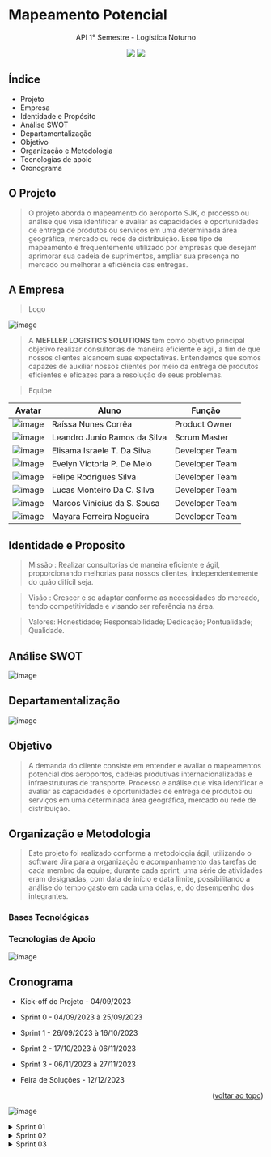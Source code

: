# Mapeamento Potencial
<p align="center"> 
API 1° Semestre - Logística Noturno
</p> 
  
<p align="center">   
 <img src="https://img.shields.io/badge/Status%3A-DONE-green"/>
 <a href="http://fatecsjc-prd.azurewebsites.net/"><img src="https://img.shields.io/badge/Instituição%3A-FATEC-red"/></a>
</p>

## **Índice**

* Projeto
* Empresa
* Identidade e Propósito
* Análise SWOT
* Departamentalização
* Objetivo
* Organização e Metodologia
* Tecnologias de apoio
* Cronograma
 

## **O Projeto**
> O projeto aborda o mapeamento do aeroporto SJK, o processo ou análise que visa identificar e avaliar as capacidades e oportunidades de entrega de produtos ou serviços em uma determinada área geográfica, mercado ou rede de distribuição. Esse tipo de mapeamento é frequentemente utilizado por empresas que desejam aprimorar sua cadeia de suprimentos, ampliar sua presença no mercado ou melhorar a eficiência das entregas.

## **A Empresa**
> Logo

![image](https://github.com/Mefller/mapeamento-potencial/assets/144354286/4652349e-7ba4-4664-981d-8080e7d7f232)



> A **MEFLLER LOGISTICS SOLUTIONS** tem como objetivo principal objetivo realizar consultorias de maneira eficiente e ágil, a fim de que nossos clientes alcancem suas expectativas. Entendemos que somos capazes de auxiliar nossos clientes por meio da entrega de produtos eficientes e eficazes para a resolução de seus problemas.

 > Equipe 

| Avatar | Aluno | Função | 
| ------ | ----- | -------| 
|![image](https://github.com/Mefller/mapeamento-potencial/assets/144354286/ecb7c381-31f4-491a-a0d5-e8e46d61f099)| Raíssa Nunes Corrêa | Product Owner | 
|![image](https://github.com/Mefller/mapeamento-potencial/assets/144354286/62a5893a-f533-400d-aa4a-d7bf709ab96e)|Leandro Junio Ramos da Silva | Scrum Master | 
|![image](https://github.com/Mefller/mapeamento-potencial/assets/144354286/7132aa83-a0f0-4797-99da-855ff78b0efa)| Elisama Israele T. Da Silva | Developer Team | 
|![image](https://github.com/Mefller/mapeamento-potencial/assets/144354286/1c80bf75-b41c-48f6-8bbc-43ea71a0b639)| Evelyn Victoria P. De Melo  | Developer Team |
|![image](https://github.com/Mefller/mapeamento-potencial/assets/144354286/0db67253-7855-4d97-9e5b-927bf5ecf4e3)| Felipe Rodrigues Silva | Developer Team | 
|![image](https://github.com/Mefller/mapeamento-potencial/assets/144354286/d14ad057-9c30-4cc5-92c4-213acbcd16c7)| Lucas Monteiro Da C. Silva | Developer Team |
|![image](https://github.com/Mefller/mapeamento-potencial/assets/144354286/c3139c90-7f79-4627-b34f-a4d68d486a4b)| Marcos Vinícius da S. Sousa | Developer Team | 
|![image](https://github.com/Mefller/mapeamento-potencial/assets/144354286/149ea356-9f1e-4191-99b8-24f102d8f315)| Mayara Ferreira Nogueira | Developer Team |

                                                                                                                                                                                                                                                                                      
## Identidade e Proposito

> Missão : Realizar consultorias de maneira eficiente e ágil, proporcionando melhorias para nossos clientes, independentemente do quão difícil seja.

> Visão : Crescer e se adaptar conforme as necessidades do mercado, tendo competitividade e visando ser referência na área.

> Valores: Honestidade; Responsabilidade; Dedicação; Pontualidade; Qualidade.


## Análise SWOT

![image](https://github.com/Mefller/mapeamento-potencial/assets/144354286/2ceecc8f-d2b5-4cd4-9baf-82d3bb41e848)

## Departamentalização 

![image](https://github.com/Mefller/mapeamento-potencial/assets/144354286/701894c0-5529-41b1-919d-2cf4966ccc7c)



## Objetivo 
> A demanda do cliente consiste em entender e avaliar o mapeamentos potencial dos aeroportos, cadeias produtivas internacionalizadas e infraestruturas de transporte. Processo e análise que visa identificar e avaliar as capacidades e oportunidades de entrega de produtos ou serviços em uma determinada área geográfica, mercado ou rede de distribuição.

## Organização e Metodologia
> Este projeto foi realizado conforme a metodologia ágil, utilizando o software Jira para a organização e acompanhamento das tarefas de cada membro da equipe; durante cada sprint, uma série de atividades eram designadas, com data de início e data limite, possibilitando a análise do tempo gasto em cada uma delas, e, do desempenho dos integrantes.

### Bases Tecnológicas
### Tecnologias de Apoio

![image](https://github.com/Mefller/mapeamento-potencial/assets/144354286/f4610d8b-9f98-4922-8cfb-12e2ff925d58)




## Cronograma

* Kick-off do Projeto - 04/09/2023

* Sprint 0 - 04/09/2023 à 25/09/2023

* Sprint 1 - 26/09/2023 à 16/10/2023 

* Sprint 2 - 17/10/2023 à 06/11/2023

* Sprint 3 - 06/11/2023 à 27/11/2023 

* Feira de Soluções - 12/12/2023
                                                                                                                                                                                     <p align="right">(<a href="#top">voltar ao topo</a>)

![image](https://github.com/Mefller/mapeamento-potencial/assets/144354286/b55aef70-1339-4fa8-9957-9a895deb894d)


<details>
<summary>Sprint 01</summary>

 _Concluido_

>Backlog
<div id="top"></div>
<p align="center">
  
![image](https://github.com/Mefller/mapeamento-potencial/assets/144354286/b36a8176-b5c5-447f-b622-29d2c481aa0a)



>Burndown Chart

_Por Tempo_
<div id="top"></div>
<p align="center">

![image](https://github.com/Mefller/mapeamento-potencial/assets/144354286/18331696-7e39-475d-98de-01c0d5949e2e)


_Por Itens_

<p align="center">
      

![image](https://github.com/Mefller/mapeamento-potencial/assets/144354286/238e09ce-1bc1-4dc0-8ced-44a86ac386f1)

_Potótipo de Dashboard_

>Importação


![image](https://github.com/Mefller/mapeamento-potencial/assets/144354286/db2bd244-7024-48eb-8354-b39ed5821ca7)

>Exportação


![image](https://github.com/Mefller/mapeamento-potencial/assets/144354286/885a75f3-a186-4622-95d7-adb8ab6487c1)




     
</details>
  
<details>
<summary>Sprint 02</summary>

_Em Desenvolvimento_

>Backlog
<div id="top"></div>
<p align="center">

![image](https://github.com/Mefller/mapeamento-potencial/assets/144354286/2bcdb00f-47ff-4e61-9bd2-3b99bf4ce8a1)

      
>Burndown Chart
  
_Por Tempo_
<div id="top"></div>
<p align="center">

![image](https://github.com/Mefller/mapeamento-potencial/assets/144354286/6c7e3021-5eb7-4a67-870a-7e0df41b79df)

  
_Por Itens_
<div id="top"></div>
<p align="center">

![image](https://github.com/Mefller/mapeamento-potencial/assets/144354286/acabcfc8-384a-4d38-a863-2489a35bc91f)

_Potótipo de Dashboard_

> Importação

![image](https://github.com/Mefller/mapeamento-potencial/assets/144354286/ec8a89e6-5437-4cc6-b4be-86c3d8c8c7a7)


> Exportação

![image](https://github.com/Mefller/mapeamento-potencial/assets/144354286/3655ae8a-42f2-4187-b2be-a0863c4deb8a)


</details>

  
<details>
<summary>Sprint 03</summary>
  
_Em Desenvolvimento_


>Backlog
<div id="top"></div>
<p align="center">
     
  
>Burndown Chart
  
_Por Itens_
<div id="top"></div>
<p align="center">
     
  
_Por Tempo_
<div id="top"></div>
<p align="center">
       
  
</details>
  








